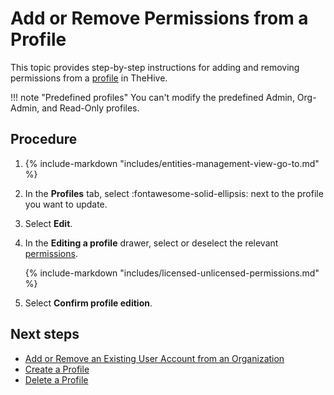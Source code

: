# Add or Remove Permissions from a Profile

<!-- md:permission `[admin] manageProfile` --> <!-- md:license Gold --> <!-- md:license Platinum -->

This topic provides step-by-step instructions for adding and removing permissions from a [profile](about-profiles.md) in TheHive.

!!! note "Predefined profiles"
    You can't modify the predefined Admin, Org-Admin, and Read-Only profiles.

<h2>Procedure</h2>

1. {% include-markdown "includes/entities-management-view-go-to.md" %}

2. In the **Profiles** tab, select :fontawesome-solid-ellipsis: next to the profile you want to update.

3. Select **Edit**.

4. In the **Editing a profile** drawer, select or deselect the relevant [permissions](about-profiles.md#profile-permissions).

    {% include-markdown "includes/licensed-unlicensed-permissions.md" %}

5. Select **Confirm profile edition**.

<h2>Next steps</h2>

* [Add or Remove an Existing User Account from an Organization](../organizations/add-remove-an-existing-user-account-from-an-organization.md)
* [Create a Profile](create-a-profile.md)
* [Delete a Profile](delete-a-profile.md)